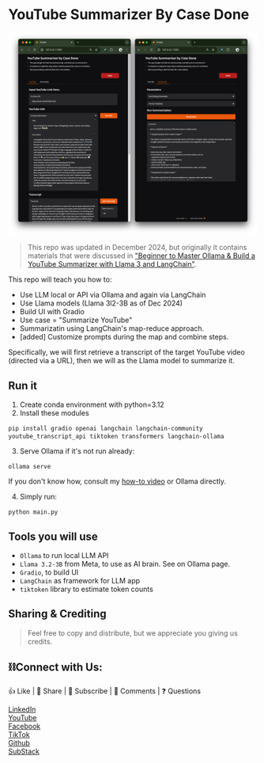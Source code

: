 # YouTube Summarizer By Case Done

![UI example](./docs/UI%20example.png)

> This repo was updated in December 2024, but originally it contains materials that were discussed in ["Beginner to Master Ollama & Build a YouTube Summarizer with Llama 3 and LangChain"](https://www.youtube.com/live/NMObj5tBKX4?utm_source=github&utm_medium=github-readme).

This repo will teach you how to:
- Use LLM local or API via Ollama and again via LangChain
- Use Llama models (Llama 3l2-3B as of Dec 2024)
- Build UI with Gradio
- Use case = "Summarize YouTube"
- Summarizatin using LangChain's map-reduce approach.
- [added] Customize prompts during the map and combine steps.

Specifically, we will first retrieve a transcript of the target YouTube video (directed via a URL), then we will as the Llama model to summarize it.

## Run it
1. Create conda environment with python=3.12
2. Install these modules

```
pip install gradio openai langchain langchain-community youtube_transcript_api tiktoken transformers langchain-ollama
```
3. Serve Ollama if it's not run already:
```shell
ollama serve
```
If you don't know how, consult my [how-to video](https://www.youtube.com/watch?v=NMObj5tBKX4&t=1786s&utm_source=github&utm_medium=github-readme) or Ollama directly.

4. Simply run:
```shell
python main.py
```

## Tools you will use
- `Ollama` to run local LLM API
- `Llama 3.2-3B` from Meta, to use as AI brain. See on Ollama page.
- `Gradio`, to build UI
- `LangChain` as framework for LLM app
- `tiktoken` library to estimate token counts

## Sharing & Crediting

> Feel free to copy and distribute, but we appreciate you giving us credits.


## ⛓️Connect with Us:

👍 Like | 🔗 Share | 📢 Subscribe | 💬 Comments | ❓ Questions

[LinkedIn](www.linkedin.com/company/casedonebyai) <br>
[YouTube](www.youtube.com/@CaseDonebyAI) <br>
[Facebook](www.facebook.com/casedonebyai) <br>
[TikTok](www.tiktok.com/@casedonebyai) <br>
[Github](www.github.com/casedone) <br>
[SubStack](casedonebyai.substack.com)
